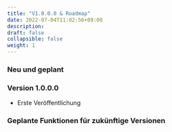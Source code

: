 ```yaml
---
title: "V1.0.0.0 & Roadmap"
date: 2022-07-04T11:02:56+09:00
description: 
draft: false
collapsible: false
weight: 1
---
```

### Neu und geplant

### Version 1.0.0.0
- Erste Veröffentlichung

### Geplante Funktionen für zukünftige Versionen
